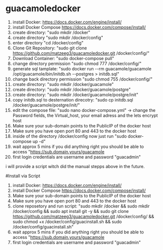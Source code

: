 # guacamoledocker  
1. install Docker: https://docs.docker.com/engine/install/  
2. install Docker Compose https://docs.docker.com/compose/install/  
3. create directory: "sudo mkdir /docker"  
4. create directory "sudo mkdir /docker/config"  
5. enter directory "cd /docker/config"  
6. Clone Git Repository: "sudo git clone https://github.com/matzeeg3/guacamoledocker.git /docker/config/"  
7. Download Container: "sudo docker-compose pull"  
8. change directory permission "sudo chmod 777 /docker/config/"  
9. generate sql tamplate: "sudo docker run --rm guacamole/guacamole /opt/guacamole/bin/initdb.sh --postgres > initdb.sql" 
10. change back directory permission "sudo chmod 755 /docker/config/"   
11. create directory: "sudo mkdir /docker/guacamole"  
12. create directory: "sudo mkdir /docker/guacamole/postgre"  
13. create directory: "sudo mkdir /docker/guacamole/postgre/init"  
14. copy initdb.sql to desternation direcotry: "sudo cp initdb.sql /docker/guacamole/postgre/init/"
15. edit the compose file: "sudo nano docker-compose.yml" -> change the Password fields, the Virtual_host, your email adress and the lets encrypt host  
16. Make sure your sub-domain points to the PublicIP of the docker host  
17. Make sure you have open port 80 and 443 to the docker host  
18. inside of the directory /docker/config now just run "sudo docker-compose up -d"  
19. wait approx 5 mins if you did anything right you should be able to access "https://sub.domain.yours/guacamole  
20. first login credentials are username and password "guacadmin"  
  
  
i will provide a script witch did the manual stepps above in the future.    
  
#Install via Script
1. install Docker: https://docs.docker.com/engine/install/  
2. install Docker Compose https://docs.docker.com/compose/install/  
3. Make sure your sub-domain points to the PublicIP of the docker host  
4. Make sure you have open port 80 and 443 to the docker host  
5. clone reposetory and run script: "sudo mkdir /docker && sudo mkdir /docker/config && sudo apt install git -y && sudo git clone https://github.com/matzeeg3/guacamoledocker.git /docker/config/ && sudo chmod +x /docker/config/guacinstall.sh && sudo /docker/config/guacinstall.sh"  
6. wait approx 5 mins if you did anything right you should be able to access "https://sub.domain.yours/guacamole  
7. first login credentials are username and password "guacadmin"  

